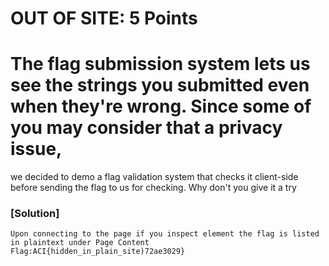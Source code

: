 # OUT OF SITE: 5 Points 
# The flag submission system lets us see the strings you submitted even when they're wrong. Since some of you may consider that a privacy issue,
we decided to demo a flag validation system that checks it client-side before sending the flag to us for checking. Why don't you give it a try

### [Solution]
    Upon connecting to the page if you inspect element the flag is listed in plaintext under Page Content
    Flag:ACI{hidden_in_plain_site)72ae3029}
